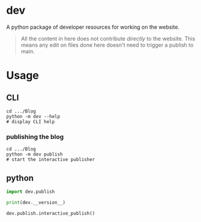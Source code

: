 # dev

A python package of developer resources for working on the website. 

> All the content in here does not contribute *directly* to the website. This means
any edit on files done here doesn't need to trigger a publish to main.

# Usage

## CLI

```shell
cd .../Blog
python -m dev --help
# display CLI help
```

### publishing the blog

```shell
cd .../Blog
python -m dev publish
# start the interactive publisher
```

## python

```python
import dev.publish

print(dev.__version__)

dev.publish.interactive_publish()
```